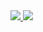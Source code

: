 <a href="https://portal.azure.com/#create/Microsoft.Template/uri/https%3A%2F%2Fraw.githubusercontent.com%2FGetVirtual%2FARM-Templates%2Fmaster%2FMultiRegionHA%2Fazuredeploy.json" target="_blank">
    <img src="http://azuredeploy.net/deploybutton.png"/>
</a>
<a href="http://armviz.io/#/?load=https://raw.githubusercontent.com/GetVirtual/ARM-Templates/master/MultiRegionHA/azuredeploy.json" target="_blank">
    <img src="http://armviz.io/visualizebutton.png"/>
</a>
     
